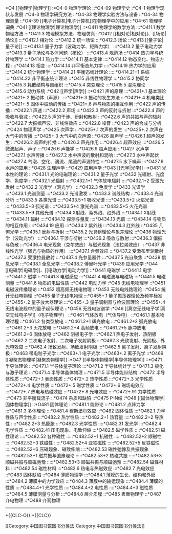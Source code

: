 *O4 [[物理学|物理学]]
:*O4-0 物理学理论
::*O4-09 物理学史
:*O4-1 物理学现状与发展
:*O4-3 物理学研究方法
::*O4-33 物理学实验方法与设备
::*O4-34 物理测量 
::*O4-39 [[电子计算机|电子计算机]]在物理学中的应用
::*O4-61 物理学词典
:*O41 [[理论物理学|理论物理学]]
::*O411 物理学的数学方法
:::*O411.1 数学物理方法
:::*O411.3 物理模拟方法、物理仿真
::*O412 [[相对论|相对论]]、[[场论|场论]]
:::*O412.1 相对论 
:::*O412.2 统一场论
:::*O412.3 场论
::*O413 [[量子论|量子论]]
:::*O413.1 量子力学（波动力学、矩阵力学）
:::*O413.2 量子电动力学
:::*O413.3 量子场论与多体问题（核论）
:::*O413.4 规范场
::*O414 热力学与统计物理学
:::*O414.1 热力学
::::*O414.11 基本定律
::::*O414.12 物态变化、物态方程
::::*O414.13 相变
::::*O414.14 非平衡态热力学
::::*O414.19 热力学的应用
:::*O414.2 统计物理学
::::*O414.21 平衡态统计理论
:::::*O414.21+1 系综
::::*O414.22 非平衡态统计理论
::*O415 非线性物理学
:::*O415.2 协同学
:::*O415.3 耗散结构与自组织
:::*O415.4 突变理论
:::*O415.5 混沌理论
:::*O415.6 动力系统
:*O42 [[声学|声学]]
::*O421 声的原理
:::*O421+.1 基本理论
:::*O421+.2 振动体（声源）
:::*O421+.3 振动的发生方法
:::*O421+.4 机电类比
:::*O421+.5 固体中振动的传播
:::*O421+.6 声与物质的相互作用
::*O422 声的传播
:::*O422.1 声速
:::*O422.2 声场
:::*O422.3 声的反射与折射
:::*O422.4 声的吸收与衰减
:::*O422.5 声的干涉、衍射和散射
:::*O422.6 声的共振与声的辐射
:::*O422.7 大振幅声波、非线性效应
:::*O422.8 噪音
::*O423 声的合成与分析 
::*O424 物理声学
::*O425 次声学
:::*O425+.1 次声的发生
:::*O425+.2 次声在大气中的传播
:::*O425+.3 大气中的次声源
::*O426 超声学
:::*O426.1 超声的发生
:::*O426.2 超声的传播
:::*O426.3 声光作用
:::*O426.4 超声效应
:::*O426.5 微波超声、声子
:::*O426.6 声能学
:::*O426.9 超声应用
::*O427 水声学
:::*O427.1 水声传播
:::*O427.2 水中声波的散射和混响
:::*O427.3 水中声起伏 
:::*O427.4 气泡、空化、湍流、尾流的声源特性
:::*O427.5 水下噪声
:::*O427.9 水声的应用
::*O428 生理声学
::*O429 应用声学
:*O43 [[光学|光学]]
::*O431 光本性的理论
:::*O431.1 光的电磁理论
:::*O431.2 量子光学
::*O432 光辐射、光度学、色度学
:::*O432.1 光辐射
::::*O432.1+1 气体放电辐射
::::*O432.1+2 受激光发射
:::*O432.2 光度学（测光学）
:::*O432.3 色度学
::*O433 光谱学
:::*O433.1 光谱测量 
:::*O433.2 光谱激发
:::*O433.3 谱线结构
:::*O433.4 光谱分析
:::*O433.5 各类光谱 
::::*O433.5+1 吸收光谱
::::*O433.5+2 火焰光谱
::::*O433.5+3 弧光谱
::::*O433.5+4 激光光谱
::::*O433.5+5 火花光谱
::::*O433.5+9 其他光谱
::*O434 X射线、紫外线、红外线
:::*O434.1 X射线
::::*O434.11 辐射
::::*O434.12 探测与量度
::::*O434.13 光谱
::::*O434.14 与物质的相互作用
::::*O434.19 应用
:::*O434.2 紫外线
:::*O434.3 红外线
::*O435 几何光学
:::*O435.1 反射与折射
:::*O435.2 光具组理论与象差理论
::*O436 物理光学（波动光学）
:::*O436.1 干涉与衍射
:::*O436.2 吸收与散射
:::*O436.3 偏振与色散
:::*O436.4 电光现象（克尔效应）与磁光现象（法拉弟效应）
::*O437 非线性光学（强光与物质的作用）
:::*O437.1 合频效应
:::*O437.2 受激布里渊散射
:::*O437.3 受激拉曼散射
:::*O437.4 光参量器件
:::*O437.5 光自聚焦
::*O438 信息光学 
:::*O438.1 全息光学
:::*O438.2 傅里叶光学
::*O439 应用光学
:*O44 [[电磁学|电磁学]]、[[电动力学|电动力学]]
::*O441 电磁学
:::*O441.1 电学
:::*O441.2 磁学
:::*O441.3 电磁感应
:::*O441.4 电磁波与电磁场
:::*O441.5 电磁测量
:::*O441.6 物质的电磁性质
::*O442 电动力学
:*O45 无线电物理学
::*O451 电磁波传播理论
::*O452 超高频无线电物理
::*O453 无线电线路理论
::*O454 统计无线电物理
::*O455 量子无线电物理
:::*O455+.1 量子振荡器理论及频率标准
:::*O455+.2 量子放大器理论
:::*O455+.3 量子调制器与检波器理论
:::*O455+.4 无线电波段中的量子起伏理论
::*O456 无线电波谱学
:*O46 [[真空无线电子学|真空无线电子学]]（电子物理学）
::*O461 气体放电（气体导电）
::*O461.1 基本物理过程 
::*O461.2 各类型放电
:::*O461.2+1 辉光放电
:::*O461.2+2 弧光放电
:::*O461.2+3 火花放电
:::*O461.2+4 高频放电
:::*O461.2+5 脉冲放电
:::*O461.2+6 固体放电
::*O462 阴极电子学
:::*O462.1 热电子发射、热阴极
:::*O462.2 二次电子发射、二次电子发射阴极
:::*O462.3 光致发射、光阴极、外光电效应
:::*O462.4 场致发射、场致发射阴极
:::*O462.5 离子发射、离子发射阴极
::*O463 带电粒子光学
:::*O463+.1 电子光学
:::*O463+.2 离子光学
::*O469 [[凝聚态物理学|凝聚态物理学]]
:*O47 [[半导体物理学|半导体物理学]]
::*O471 半导体理论
:::*O471.1 半导体量子理论
:::*O471.2 半导体统计学 
:::*O471.3 极化与激子理论
:::*O471.4 半导体晶体物理
:::*O471.5 半导体能带结构
::*O472 半导体性质
:::*O472+.1 表面性质
:::*O472+.2 热学性质
:::*O472+.3 光学性质
:::*O472+.4 电学性质
:::*O472+.5 磁学性质
:::*O472+.6 磁场电效应
:::*O472+.7 热电与热磁效应
:::*O472+.8 光电效应
::::*O472+.91 力学性质
::*O473 非平衡载流子
::*O474 杂质和缺陷
::*O475 P-N结
:*O48 [[固体物理学|固体物理学]]
::*O481 固体理论
:::*O481.1 能带论
:::*O481.2 点阵力学
:::*O481.3 多体理论
:::*O481.4 穆斯堡尔效应
::*O482 固体性质
:::*O482.1 力学性质与声学性质
:::*O482.2 热学性质
::::*O482.2+1 热容量
::::*O482.2+2 导热性
::::*O482.2+3 热膨胀
:::*O482.3 光学性质
::::*O482.31 发光学
:::*O482.4 电学性质
::::*O482.41 压电现象、电致伸缩
:::*O482.5 磁学性质 
::::*O482.51 磁性理论
::::*O482.52 各种磁性
:::::*O482.52+1 抗磁性
:::::*O482.52+2 顺磁性
:::::*O482.52+3 铁磁性
:::::*O482.52+4 亚铁磁性
:::::*O482.52+5 反铁磁性
:::::*O482.52+6 压磁现象、磁致伸缩
::::*O482.53 磁性弛豫及共振现象
:::::*O482.53+1 磁共振与弛豫理论
:::::*O482.53+2 核磁共振
:::::*O482.53+3 顺磁共振与顺磁弛豫
:::::*O482.53+3 顺磁共振与顺磁弛豫
::::*O482.54 磁性材料
::::*O482.54 磁性材料
:::*O482.6 热电与热磁效应
:::*O482.7 光电效应
::*O483 固体缺陷
::*O484 薄膜物理学
:::*O484.1 薄膜的生长、结构和外延
:::*O484.2 薄膜中的力学效应
:::*O484.3 薄膜中的输运现象
:::*O484.4 薄膜的性质
::::*O484.4+1 光学性质
::::*O484.4+2 电性质
::::*O484.4+3 磁性质
:::*O484.5 薄膜测量与分析
:::*O484.8 层介质膜
::*O485 表面物理学
::*O487 介电物理
::*O488 介观物理

----

*{{CLC-O}}
*{{CLC}}

[[Category:中国图书馆图书分类法|Category:中国图书馆图书分类法]]